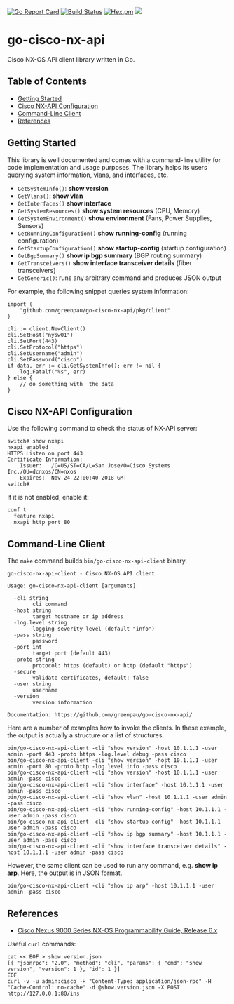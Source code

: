 [![Go Report Card](https://goreportcard.com/badge/github.com/greenpau/go-cisco-nx-api)](https://goreportcard.com/report/github.com/greenpau/go-cisco-nx-api) [![Build Status](https://travis-ci.org/greenpau/go-cisco-nx-api.svg?branch=master)](https://travis-ci.org/greenpau/go-cisco-nx-api) [![Hex.pm](https://img.shields.io/hexpm/l/plug.svg)](https://github.com/greenpau/go-cisco-nx-api) [![](https://godoc.org/github.com/greenpau/go-cisco-nx-api?status.svg)](http://godoc.org/github.com/greenpau/go-cisco-nx-api/pkg/client)

# go-cisco-nx-api

Cisco NX-OS API client library written in Go.

## Table of Contents

* [Getting Started](#getting-started)
* [Cisco NX-API Configuration](#cisco-nx-api-configuration)
* [Command-Line Client](#command-line-client)
* [References](#references)

## Getting Started

This library is well documented and comes with a command-line utility for code
implementation and usage purposes. The library helps its users querying system
information, vlans, and interfaces, etc.

* `GetSystemInfo()`: **show version**
* `GetVlans()`: **show vlan**
* `GetInterfaces()` **show interface**
* `GetSystemResources()` **show system resources** (CPU, Memory)
* `GetSystemEnvironment()` **show environment** (Fans, Power Supplies, Sensors)
* `GetRunningConfiguration()` **show running-config** (running configuration)
* `GetStartupConfiguration()` **show startup-config** (startup configuration)
* `GetBgpSummary()` **show ip bgp summary** (BGP routing summary)
* `GetTransceivers()` **show interface transceiver details** (fiber transceivers)
* `GetGeneric()`: runs any arbitrary command and produces JSON output

For example, the following snippet queries system information:

```golang
import (
    "github.com/greenpau/go-cisco-nx-api/pkg/client"
)

cli := client.NewClient()
cli.SetHost("nysw01")
cli.SetPort(443)
cli.SetProtocol("https")
cli.SetUsername("admin")
cli.SetPassword("cisco")
if data, err := cli.GetSystemInfo(); err != nil {
    log.Fatalf("%s", err)
} else {
    // do something with  the data
}
```

## Cisco NX-API Configuration

Use the following command to check the status of NX-API server:

```
switch# show nxapi
nxapi enabled
HTTPS Listen on port 443
Certificate Information:
    Issuer:   /C=US/ST=CA/L=San Jose/O=Cisco Systems Inc./OU=dcnxos/CN=nxos
    Expires:  Nov 24 22:00:40 2018 GMT
switch#
```

If it is not enabled, enable it:

```
conf t
  feature nxapi
  nxapi http port 80
```

## Command-Line Client

The `make` command builds `bin/go-cisco-nx-api-client` binary.

```
go-cisco-nx-api-client - Cisco NX-OS API client

Usage: go-cisco-nx-api-client [arguments]

  -cli string
        cli command
  -host string
        target hostname or ip address
  -log.level string
        logging severity level (default "info")
  -pass string
        password
  -port int
        target port (default 443)
  -proto string
        protocol: https (default) or http (default "https")
  -secure
        validate certificates, default: false
  -user string
        username
  -version
        version information

Documentation: https://github.com/greenpau/go-cisco-nx-api/
```

Here are a number of examples how to invoke the clients. In these example,
the output is actually a structure or a list of structures.

```
bin/go-cisco-nx-api-client -cli "show version" -host 10.1.1.1 -user admin -port 443 -proto https -log.level debug -pass cisco
bin/go-cisco-nx-api-client -cli "show version" -host 10.1.1.1 -user admin -port 80 -proto http -log.level info -pass cisco
bin/go-cisco-nx-api-client -cli "show version" -host 10.1.1.1 -user admin -pass cisco
bin/go-cisco-nx-api-client -cli "show interface" -host 10.1.1.1 -user admin -pass cisco
bin/go-cisco-nx-api-client -cli "show vlan" -host 10.1.1.1 -user admin -pass cisco
bin/go-cisco-nx-api-client -cli "show running-config" -host 10.1.1.1 -user admin -pass cisco
bin/go-cisco-nx-api-client -cli "show startup-config" -host 10.1.1.1 -user admin -pass cisco
bin/go-cisco-nx-api-client -cli "show ip bgp summary" -host 10.1.1.1 -user admin -pass cisco
bin/go-cisco-nx-api-client -cli "show interface transceiver details" -host 10.1.1.1 -user admin -pass cisco
```

However, the same client can be used to run any command, e.g. **show ip arp**.
Here, the output is in JSON format.

```
bin/go-cisco-nx-api-client -cli "show ip arp" -host 10.1.1.1 -user admin -pass cisco
```

## References

* [Cisco Nexus 9000 Series NX-OS Programmability Guide, Release 6.x](https://www.cisco.com/c/en/us/td/docs/switches/datacenter/nexus9000/sw/6-x/programmability/guide/b_Cisco_Nexus_9000_Series_NX-OS_Programmability_Guide/b_Cisco_Nexus_9000_Series_NX-OS_Programmability_Guide_chapter_011.html)

Useful `curl` commands:

```
cat << EOF > show.version.json
[{ "jsonrpc": "2.0", "method": "cli", "params": { "cmd": "show version", "version": 1 }, "id": 1 }]
EOF
curl -v -u admin:cisco -H "Content-Type: application/json-rpc" -H "Cache-Control: no-cache" -d @show.version.json -X POST http://127.0.0.1:80/ins
```
